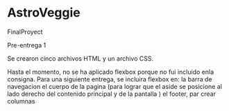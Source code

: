 # AstroVeggie
FinalProyect

Pre-entrega 1

Se crearon cinco archivos HTML y un archivo CSS.

Hasta el momento, no se ha aplicado flexbox porque no fui incluido enla consigna.
Para una siguiente entrega, se incluira flexbox en:
 la barra de navegacion
 el cuerpo de la pagina (para lograr que el aside se posicione al lado derecho del contenido principal y de la pantalla )
 el footer, par crear columnas